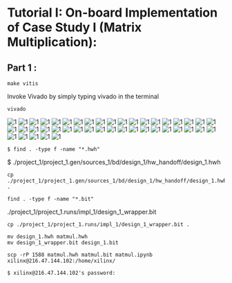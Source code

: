 # Tutorial I: On-board Implementation of Case Study I (Matrix Multiplication): 

## Part 1 : 

```
make vitis
```

Invoke Vivado by simply typing vivado in the terminal
```
vivado
```

![1](./assets/fig/1.png)
![1](./assets/fig/2.png)
![1](./assets/fig/3.png)
![1](./assets/fig/4.png)
![1](./assets/fig/5.png)
![1](./assets/fig/6.png)
![1](./assets/fig/7.png)
![1](./assets/fig/8.png)
![1](./assets/fig/9.png)
![1](./assets/fig/10.png)
![1](./assets/fig/11.png)
![1](./assets/fig/12.png)
![1](./assets/fig/13.png)
![1](./assets/fig/14.png)
![1](./assets/fig/15.png)
![1](./assets/fig/16.png)
![1](./assets/fig/17.png)
![1](./assets/fig/18.png)
![1](./assets/fig/19.png)
![1](./assets/fig/20.png)
![1](./assets/fig/21.png)
![1](./assets/fig/22.png)
![1](./assets/fig/23.png)
![1](./assets/fig/24.png)
![1](./assets/fig/25.png)
![1](./assets/fig/26.png)
![1](./assets/fig/27.png)
![1](./assets/fig/28.png)
![1](./assets/fig/29.png)
![1](./assets/fig/30.png)
![1](./assets/fig/31.png)
![1](./assets/fig/32.png)
![1](./assets/fig/33.png)
![1](./assets/fig/34.png)
![1](./assets/fig/35.png)
![1](./assets/fig/36.png)
![1](./assets/fig/37.png)
![1](./assets/fig/38.png)
![1](./assets/fig/39.png)
![1](./assets/fig/40.png)
![1](./assets/fig/41.png)
![1](./assets/fig/42.png)
![1](./assets/fig/43.png)



```
$ find . -type f -name "*.hwh"
```
$ ./project_1/project_1.gen/sources_1/bd/design_1/hw_handoff/design_1.hwh

```
cp ./project_1/project_1.gen/sources_1/bd/design_1/hw_handoff/design_1.hwh .
```

```
find . -type f -name "*.bit"
```
./project_1/project_1.runs/impl_1/design_1_wrapper.bit

```
cp ./project_1/project_1.runs/impl_1/design_1_wrapper.bit .
```

```
mv design_1.hwh matmul.hwh
mv design_1_wrapper.bit design_1.bit
```

```
scp -rP 1588 matmul.hwh matmul.bit matmul.ipynb xilinx@216.47.144.102:/home/xilinx/
```

```
$ xilinx@216.47.144.102's password:
```
